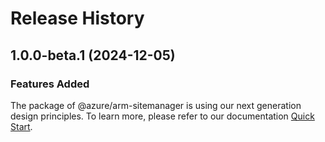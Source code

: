 # Release History
    
## 1.0.0-beta.1 (2024-12-05)

### Features Added

The package of @azure/arm-sitemanager is using our next generation design principles. To learn more, please refer to our documentation [Quick Start](https://aka.ms/azsdk/js/mgmt/quickstart).
